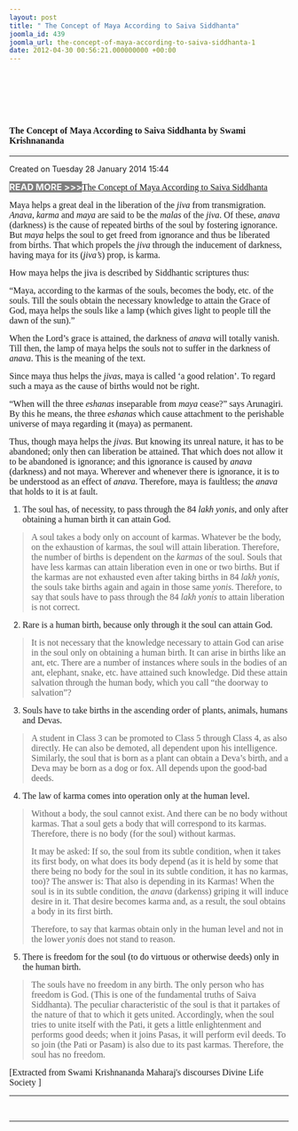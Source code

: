 ```yaml
---
layout: post
title: " The Concept of Maya According to Saiva Siddhanta"
joomla_id: 439
joomla_url: the-concept-of-maya-according-to-saiva-siddhanta-1
date: 2012-04-30 00:56:21.000000000 +00:00
---
```

<h1 itemprop="name">&nbsp;</h1>
<h1 itemprop="name"><span style="font-size: 12pt; font-family: book antiqua,palatino;">The Concept of Maya According to Saiva Siddhanta by Swami Krishnananda</span></h1>
<hr />
<p>Created on Tuesday 28 January 2014 15:44</p>
<div id="discText">
<div id="discText">
<div id="discText">
<div id="discText">
<div id="discText">
<div id="discText">
<div id="discText">
<div id="discText">
<div id="discText">
<div id="discText">
<div id="discText">
<div id="discText">
<div id="discText">
<p><span style="font-size: 12pt;"><span style="background-color: #ffffff; color: #333333;"><span style="background-color: #808080; color: #ffffff;"><strong>READ MORE &gt;&gt;&gt;</strong></span></span></span><a href="http://www.swami-krishnananda.org/disc/disc_102.html"><span style="font-size: 12pt; font-family: book antiqua,palatino;"></span></a><a href="http://www.swami-krishnananda.org/disc/disc_93.html"><span style="font-size: 12pt; font-family: book antiqua,palatino;"></span></a><a href="http://www.swami-krishnananda.org/disc/disc_199.html"><span style="font-size: 12pt; font-family: book antiqua,palatino;"></span></a><a href="http://www.swami-krishnananda.org/disc/disc_152.html"><span style="font-size: 12pt; font-family: book antiqua,palatino;">The Concept of Maya According to Saiva Siddhanta</span></a></p>
<div id="discText">
<div id="discText">
<div id="discText">
<div id="discText">
<div id="discText">
<div id="discText">
<div id="discText">
<div id="discText">
<div id="discText">
<div id="discText">
<div id="discText">
<div id="discText">
<div id="discText">
<div id="discText">
<div id="discText2">
<div id="discText">
<div id="discText">
<div id="discText">
<div id="discText">
<div id="discText">
<div id="discText">
<div id="discText">
<div id="discText">
<div id="discText"><span itemprop="author" itemscope="" itemtype="http://schema.org/Person"><span itemprop="name"></span></span>
<div id="discText">
<div id="discText"><span itemprop="articleBody"><span itemprop="author" itemscope="" itemtype="http://schema.org/Person"><span itemprop="name"></span></span></span>
<div id="discText"><span itemprop="articleBody"><span itemprop="author" itemscope="" itemtype="http://schema.org/Person"><span itemprop="name"></span></span></span><span itemprop="author" itemscope="" itemtype="http://schema.org/Person"><span itemprop="name"></span></span>
<div id="discText">
<div id="discText">
<div id="discText">
<div id="discText">
<p><span style="font-size: 12pt; font-family: book antiqua,palatino;">Maya helps a great deal in the liberation of the <em>jiva</em> from transmigration. <em>Anava</em>, <em>karma</em> and <em>maya</em> are said to be the <em>malas</em> of the <em>jiva</em>. Of these, <em>anava</em> (darkness) is the cause of repeated births of the soul by fostering ignorance. But <em>maya</em> helps the soul to get freed from ignorance and thus be liberated from births. That which propels the <em>jiva</em> through the inducement of darkness, having maya for its (<em>jiva’s</em>) prop, is karma.</span></p>
<p><span style="font-size: 12pt; font-family: book antiqua,palatino;">How maya helps the jiva is described by Siddhantic scriptures thus:</span></p>
<p><span style="font-size: 12pt; font-family: book antiqua,palatino;">“Maya, according to the karmas of the souls, becomes the body, etc. of the souls. Till the souls obtain the necessary knowledge to attain the Grace of God, maya helps the souls like a lamp (which gives light to people till the dawn of the sun).”</span></p>
<p><span style="font-size: 12pt; font-family: book antiqua,palatino;">When the Lord’s grace is attained, the darkness of <em>anava</em> will totally vanish. Till then, the lamp of maya helps the souls not to suffer in the darkness of <em>anava</em>. This is the meaning of the text.</span></p>
<p><span style="font-size: 12pt; font-family: book antiqua,palatino;">Since maya thus helps the <em>jivas</em>, maya is called ‘a good relation’. To regard such a maya as the cause of births would not be right.</span></p>
<p><span style="font-size: 12pt; font-family: book antiqua,palatino;">“When will the three <em>eshanas</em> inseparable from <em>maya</em> cease?” says Arunagiri. By this he means, the three <em>eshanas</em> which cause attachment to the perishable universe of maya regarding it (maya) as permanent.</span></p>
<p><span style="font-size: 12pt; font-family: book antiqua,palatino;">Thus, though maya helps the <em>jivas</em>. But knowing its unreal nature, it has to be abandoned; only then can liberation be attained. That which does not allow it to be abandoned is ignorance; and this ignorance is caused by <em>anava</em> (darkness) and not maya. Wherever and whenever there is ignorance, it is to be understood as an effect of <em>anava</em>. Therefore, maya is faultless; the <em>anava</em> that holds to it is at fault.</span></p>
<ol>
<li class="bodyTahoma"><span style="font-size: 12pt; font-family: book antiqua,palatino;">The soul has, of necessity, to pass through the 84 <em>lakh yonis</em>, and only after obtaining a human birth it can attain God.</span></li>
</ol>
<blockquote>
<p><span style="font-size: 12pt; font-family: book antiqua,palatino;">A soul takes a body only on account of karmas. Whatever be the body, on the exhaustion of karmas, the soul will attain liberation. Therefore, the number of births is dependent on the <em>karmas</em> of the soul. Souls that have less karmas can attain liberation even in one or two births. But if the karmas are not exhausted even after taking births in 84 <em>lakh yonis</em>, the souls take births again and again in those same <em>yonis</em>. Therefore, to say that souls have to pass through the 84 <em>lakh yonis</em> to attain liberation is not correct.</span></p>
</blockquote>
<ol start="2">
<li class="bodyTahoma"><span style="font-size: 12pt; font-family: book antiqua,palatino;">Rare is a human birth, because only through it the soul can attain God.</span></li>
</ol>
<blockquote>
<p><span style="font-size: 12pt; font-family: book antiqua,palatino;">It is not necessary that the knowledge necessary to attain God can arise in the soul only on obtaining a human birth. It can arise in births like an ant, etc. There are a number of instances where souls in the bodies of an ant, elephant, snake, etc. have attained such knowledge. Did these attain salvation through the human body, which you call “the doorway to salvation”?</span></p>
</blockquote>
<ol start="3">
<li class="bodyTahoma"><span style="font-size: 12pt; font-family: book antiqua,palatino;">Souls have to take births in the ascending order of plants, animals, humans and Devas.</span></li>
</ol>
<blockquote>
<p><span style="font-size: 12pt; font-family: book antiqua,palatino;">A student in Class 3 can be promoted to Class 5 through Class 4, as also directly. He can also be demoted, all dependent upon his intelligence. Similarly, the soul that is born as a plant can obtain a Deva’s birth, and a Deva may be born as a dog or fox. All depends upon the good-bad deeds.</span></p>
</blockquote>
<ol start="4">
<li class="bodyTahoma"><span style="font-size: 12pt; font-family: book antiqua,palatino;">The law of karma comes into operation only at the human level.</span></li>
</ol>
<blockquote>
<p><span style="font-size: 12pt; font-family: book antiqua,palatino;">Without a body, the soul cannot exist. And there can be no body without karmas. That a soul gets a body that will correspond to its karmas. Therefore, there is no body (for the soul) without karmas.</span></p>
<p><span style="font-size: 12pt; font-family: book antiqua,palatino;">It may be asked: If so, the soul from its subtle condition, when it takes its first body, on what does its body depend (as it is held by some that there being no body for the soul in its subtle condition, it has no karmas, too)? The answer is: That also is depending in its Karmas! When the soul is in its subtle condition, the <em>anava</em> (darkenss) griping it will induce desire in it. That desire becomes karma and, as a result, the soul obtains a body in its first birth.</span></p>
<p><span style="font-size: 12pt; font-family: book antiqua,palatino;">Therefore, to say that karmas obtain only in the human level and not in the lower <em>yonis</em> does not stand to reason.</span></p>
</blockquote>
<ol start="5">
<li class="bodyTahoma"><span style="font-size: 12pt; font-family: book antiqua,palatino;">There is freedom for the soul (to do virtuous or otherwise deeds) only in the human birth.</span></li>
</ol>
<blockquote>
<p><span style="font-size: 12pt; font-family: book antiqua,palatino;">The souls have no freedom in any birth. The only person who has freedom is God. (This is one of the fundamental truths of Saiva Siddhanta). The peculiar characteristic of the soul is that it partakes of the nature of that to which it gets united. Accordingly, when the soul tries to unite itself with the Pati, it gets a little enlightenment and performs good deeds; when it joins Pasas, it will perform evil deeds. To so join (the Pati or Pasam) is also due to its past karmas<em>.</em> Therefore, the soul has no freedom.</span></p>
</blockquote>
</div>
</div>
</div>
</div>
<span style="font-size: 12pt; font-family: verdana,geneva;">[Extracted from Swami Krishnananda Maharaj's discourses Divine Life Society ]</span></div>
</div>
</div>
</div>
</div>
</div>
</div>
</div>
</div>
</div>
</div>
</div>
</div>
</div>
</div>
</div>
</div>
</div>
</div>
</div>
</div>
</div>
</div>
</div>
</div>
</div>
</div>
</div>
</div>
</div>
</div>
</div>
</div>
</div>
</div>
</div>
</div>
</div>
</div>
</div>
<hr />
<p>&nbsp;</p>
<hr />
<p>&nbsp;</p>
<div style="position: absolute; left: -40px; top: -25px; width: 1px; height: 1px; overflow: hidden;" data-mce-bogus="1" class="mcePaste" id="_mcePaste">
<h1>The Gospel of the Bhagavadgita</h1>
</div>
